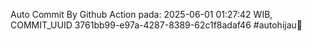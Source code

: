 Auto Commit By Github Action pada: 2025-06-01 01:27:42 WIB, COMMIT_UUID 3761bb99-e97a-4287-8389-62c1f8adaf46 #autohijau🗿
